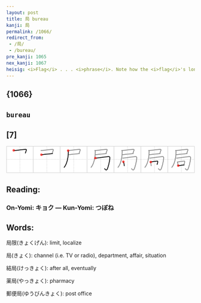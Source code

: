 ```yaml
---
layout: post
title: 局 bureau
kanji: 局
permalink: /1066/
redirect_from:
 - /局/
 - /bureau/
pre_kanji: 1065
nex_kanji: 1067
heisig: <i>Flag</i> . . . <i>phrase</i>. Note how the <i>flag</i>'s long stroke doubles up for the first stroke of <i>phrase</i>.
---
```


## {1066}

## `bureau`

## [7]

<div class="stroke"><img src="../images/E5B180.png" /></div>

## Reading:

### On-Yomi: キョク &mdash; Kun-Yomi: つぼね

## Words:

局限(きょくげん): limit, localize

局(きょく): channel (i.e. TV or radio), department, affair, situation

結局(けっきょく): after all, eventually

薬局(やっきょく): pharmacy

郵便局(ゆうびんきょく): post office
